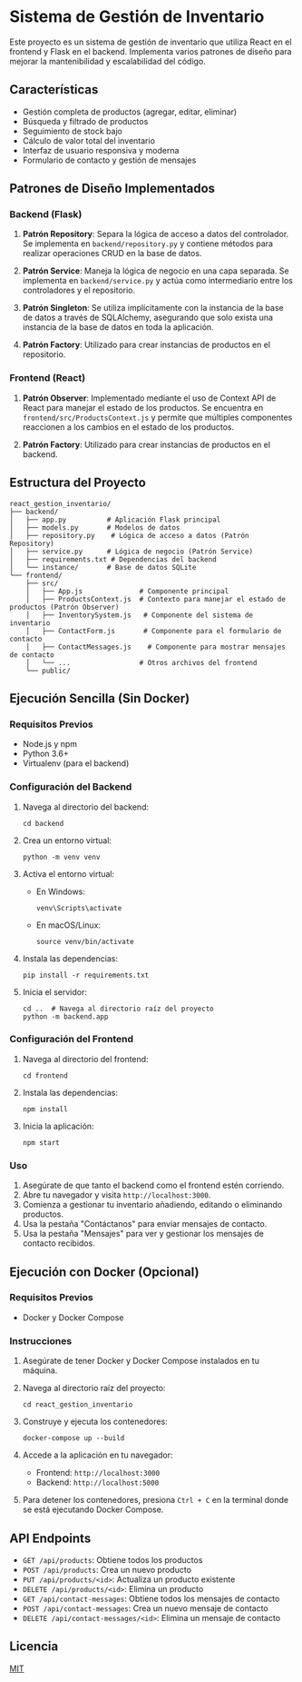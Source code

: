 # Sistema de Gestión de Inventario

Este proyecto es un sistema de gestión de inventario que utiliza React en el frontend y Flask en el backend. Implementa varios patrones de diseño para mejorar la mantenibilidad y escalabilidad del código.

## Características

- Gestión completa de productos (agregar, editar, eliminar)
- Búsqueda y filtrado de productos
- Seguimiento de stock bajo
- Cálculo de valor total del inventario
- Interfaz de usuario responsiva y moderna
- Formulario de contacto y gestión de mensajes

## Patrones de Diseño Implementados

### Backend (Flask)

1. **Patrón Repository**: Separa la lógica de acceso a datos del controlador. Se implementa en `backend/repository.py` y contiene métodos para realizar operaciones CRUD en la base de datos.

2. **Patrón Service**: Maneja la lógica de negocio en una capa separada. Se implementa en `backend/service.py` y actúa como intermediario entre los controladores y el repositorio.

3. **Patrón Singleton**: Se utiliza implícitamente con la instancia de la base de datos a través de SQLAlchemy, asegurando que solo exista una instancia de la base de datos en toda la aplicación.

4. **Patrón Factory**: Utilizado para crear instancias de productos en el repositorio.

### Frontend (React)

1. **Patrón Observer**: Implementado mediante el uso de Context API de React para manejar el estado de los productos. Se encuentra en `frontend/src/ProductsContext.js` y permite que múltiples componentes reaccionen a los cambios en el estado de los productos.

2. **Patrón Factory**: Utilizado para crear instancias de productos en el backend.

## Estructura del Proyecto

```
react_gestion_inventario/
├── backend/
│   ├── app.py          # Aplicación Flask principal
│   ├── models.py       # Modelos de datos
│   ├── repository.py    # Lógica de acceso a datos (Patrón Repository)
│   ├── service.py      # Lógica de negocio (Patrón Service)
│   ├── requirements.txt # Dependencias del backend
│   └── instance/       # Base de datos SQLite
└── frontend/
    ├── src/
    │   ├── App.js              # Componente principal
    │   ├── ProductsContext.js  # Contexto para manejar el estado de productos (Patrón Observer)
    │   ├── InventorySystem.js   # Componente del sistema de inventario
    │   ├── ContactForm.js       # Componente para el formulario de contacto
    │   ├── ContactMessages.js    # Componente para mostrar mensajes de contacto
    │   └── ...                 # Otros archivos del frontend
    └── public/
```

## Ejecución Sencilla (Sin Docker)

### Requisitos Previos

- Node.js y npm
- Python 3.6+
- Virtualenv (para el backend)

### Configuración del Backend

1. Navega al directorio del backend:
   ```
   cd backend
   ```

2. Crea un entorno virtual:
   ```
   python -m venv venv
   ```

3. Activa el entorno virtual:
   - En Windows:
     ```
     venv\Scripts\activate
     ```
   - En macOS/Linux:
     ```
     source venv/bin/activate
     ```

4. Instala las dependencias:
   ```
   pip install -r requirements.txt
   ```

5. Inicia el servidor:
   ```
   cd ..  # Navega al directorio raíz del proyecto
   python -m backend.app
   ```

### Configuración del Frontend

1. Navega al directorio del frontend:
   ```
   cd frontend
   ```

2. Instala las dependencias:
   ```
   npm install
   ```

3. Inicia la aplicación:
   ```
   npm start
   ```

### Uso

1. Asegúrate de que tanto el backend como el frontend estén corriendo.
2. Abre tu navegador y visita `http://localhost:3000`.
3. Comienza a gestionar tu inventario añadiendo, editando o eliminando productos.
4. Usa la pestaña "Contáctanos" para enviar mensajes de contacto.
5. Usa la pestaña "Mensajes" para ver y gestionar los mensajes de contacto recibidos.

## Ejecución con Docker (Opcional)

### Requisitos Previos

- Docker y Docker Compose

### Instrucciones

1. Asegúrate de tener Docker y Docker Compose instalados en tu máquina.

2. Navega al directorio raíz del proyecto:
   ```
   cd react_gestion_inventario
   ```

3. Construye y ejecuta los contenedores:
   ```
   docker-compose up --build
   ```

4. Accede a la aplicación en tu navegador:
   - Frontend: `http://localhost:3000`
   - Backend: `http://localhost:5000`

5. Para detener los contenedores, presiona `Ctrl + C` en la terminal donde se está ejecutando Docker Compose.

## API Endpoints

- `GET /api/products`: Obtiene todos los productos
- `POST /api/products`: Crea un nuevo producto
- `PUT /api/products/<id>`: Actualiza un producto existente
- `DELETE /api/products/<id>`: Elimina un producto
- `GET /api/contact-messages`: Obtiene todos los mensajes de contacto
- `POST /api/contact-messages`: Crea un nuevo mensaje de contacto
- `DELETE /api/contact-messages/<id>`: Elimina un mensaje de contacto

## Licencia

[MIT](https://choosealicense.com/licenses/mit/)
